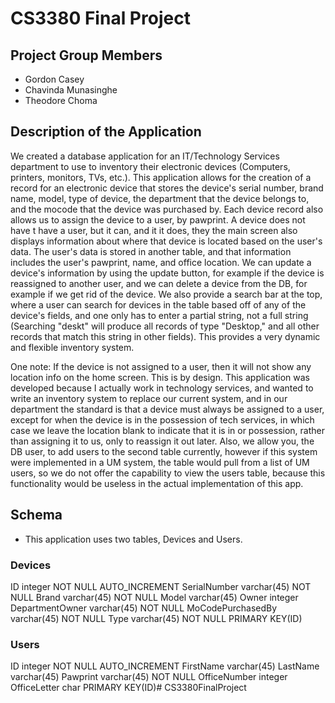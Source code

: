 # **CS3380 Final Project**

## **Project Group Members**
* Gordon Casey
* Chavinda Munasinghe
* Theodore Choma

## **Description of the Application**

We created a database application for an IT/Technology Services department to use to inventory their electronic devices (Computers, printers, monitors, TVs, etc.). This application allows for the creation of a record for an electronic device that stores the device's serial number, brand name, model, type of device, the department that the device belongs to, and the mocode that the device was purchased by. Each device record also allows us to assign the device to a user, by pawprint. A device does not have t have a user, but it can, and it it does, they the main screen also displays information about where that device is located based on the user's data. The user's data is stored in another table, and that information includes the user's pawprint, name, and office location. We can update a device's information by using the update button, for example if the device is reassigned to another user, and we can delete a device from the DB, for example if we get rid of the device. We also provide a search bar at the top, where a user can search for devices in the table based off of any of the device's fields, and one only has to enter a partial string, not a full string (Searching "deskt" will produce all records of type "Desktop," and all other records that match this string in other fields). This provides a very dynamic and flexible inventory system.

One note: If the device is not assigned to a user, then it will not show any location info on the home screen. This is by design. This application was developed because I actually work in technology services, and wanted to write an inventory system to replace our current system, and in our department the standard is that a device must always be assigned to a user, except for when the device is in the possession of tech services, in which case we leave the location blank to indicate that it is in or possession, rather than assigning it to us, only to reassign it out later. Also, we allow you, the DB user, to add users to the second table currently, however if this system were implemented in a UM system, the table would pull from a list of UM users, so we do not offer the capability to view the users table, because this functionality would be useless in the actual implementation of this app.

## **Schema**
* This application uses two tables, Devices and Users.

### __Devices__

ID integer NOT NULL AUTO_INCREMENT
SerialNumber varchar(45) NOT NULL
Brand varchar(45) NOT NULL
Model varchar(45)
Owner integer
DepartmentOwner varchar(45) NOT NULL
MoCodePurchasedBy varchar(45) NOT NULL
Type varchar(45) NOT NULL
PRIMARY KEY(ID)

### __Users__

ID integer NOT NULL AUTO_INCREMENT
FirstName varchar(45)
LastName varchar(45)
Pawprint varchar(45) NOT NULL
OfficeNumber integer
OfficeLetter char
PRIMARY KEY(ID)# CS3380FinalProject
